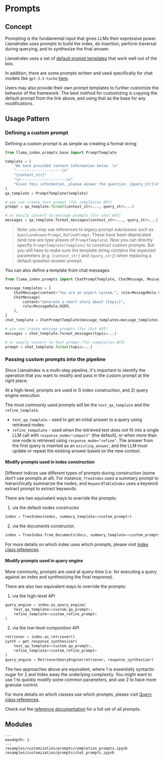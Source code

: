 # Prompts

## Concept

Prompting is the fundamental input that gives LLMs their expressive power. LlamaIndex uses prompts to build the index, do insertion, 
perform traversal during querying, and to synthesize the final answer.

LlamaIndex uses a set of [default prompt templates](https://github.com/jerryjliu/llama_index/blob/main/llama_index/prompts/default_prompts.py) that work well out of the box.

In addition, there are some prompts written and used specifically for chat models like `gpt-3.5-turbo` [here](https://github.com/jerryjliu/llama_index/blob/main/llama_index/prompts/chat_prompts.py).

Users may also provide their own prompt templates to further customize the behavior of the framework. The best method for customizing is copying the default prompt from the link above, and using that as the base for any modifications.

## Usage Pattern

### Defining a custom prompt

Defining a custom prompt is as simple as creating a format string

```python
from llama_index.prompts.base import PromptTemplate

template = (
    "We have provided context information below. \n"
    "---------------------\n"
    "{context_str}"
    "\n---------------------\n"
    "Given this information, please answer the question: {query_str}\n"
)
qa_template = PromptTemplate(template)

# you can create text prompt (for completion API) 
prompt = qa_template.format(context_str=..., query_str=...)

# or easily convert to message prompts (for chat API)
messages = qa_template.format_messages(context_str=..., query_str=...)
```

> Note: you may see references to legacy prompt subclasses such as `QuestionAnswerPrompt`, `RefinePrompt`. These have been deprecated (and now are type aliases of `PromptTemplate`). Now you can directly specify `PromptTemplate(template)` to construct custom prompts. But you still have to make sure the template string contains the expected parameters (e.g. `{context_str}` and `{query_str}`) when replacing a default question answer prompt.

You can also define a template from chat messages 
```python
from llama_index.prompts import ChatPromptTemplate, ChatMessage, MessageRole

message_templates = [
    ChatMessage(content="You are an expert system.", role=MessageRole.SYSTEM),
    ChatMessage(
        content="Generate a short story about {topic}",
        role=MessageRole.USER,
    ),
]
chat_template = ChatPromptTemplate(message_templates=message_templates)

# you can create message prompts (for chat API)
messages = chat_template.format_messages(topic=...)

# or easily convert to text prompt (for completion API)
prompt = chat_template.format(topic=...)
```

### Passing custom prompts into the pipeline

Since LlamaIndex is a multi-step pipeline, it's important to identify the operation that you want to modify and pass in the custom prompt at the right place.

At a high-level, prompts are used in 1) index construction, and 2) query engine execution

The most commonly used prompts will be the `text_qa_template` and the `refine_template`. 

- `text_qa_template` - used to get an initial answer to a query using retrieved nodes
- `refine_tempalate` - used when the retrieved text does not fit into a single LLM call with `response_mode="compact"` (the default), or when more than one node is retrieved using `response_mode="refine"`. The answer from the first query is inserted as an `existing_answer`, and the LLM must update or repeat the existing answer based on the new context.

#### Modify prompts used in index construction
Different indices use different types of prompts during construction (some don't use prompts at all). 
For instance, `TreeIndex` uses a summary prompt to hierarchically
summarize the nodes, and `KeywordTableIndex` uses a keyword extract prompt to extract keywords.

There are two equivalent ways to override the prompts:

1. via the default nodes constructor 

```python
index = TreeIndex(nodes, summary_template=<custom_prompt>)
```
2. via the documents constructor.

```python
index = TreeIndex.from_documents(docs, summary_template=<custom_prompt>)
```

For more details on which index uses which prompts, please visit
[Index class references](/api_reference/indices.rst).

#### Modify prompts used in query engine
More commonly, prompts are used at query-time (i.e. for executing a query against an index and synthesizing the final response). 

There are also two equivalent ways to override the prompts:

1. via the high-level API
```python
query_engine = index.as_query_engine(
    text_qa_template=<custom_qa_prompt>,
    refine_template=<custom_refine_prompt>
)
```
2. via the low-level composition API

```python
retriever = index.as_retriever()
synth = get_response_synthesizer(
    text_qa_template=<custom_qa_prompt>,
    refine_template=<custom_refine_prompt>
)
query_engine = RetrieverQueryEngine(retriever, response_synthesizer)
```

The two approaches above are equivalent, where 1 is essentially syntactic sugar for 2 and hides away the underlying complexity. You might want to use 1 to quickly modify some common parameters, and use 2 to have more granular control.


For more details on which classes use which prompts, please visit
[Query class references](/api_reference/query.rst).

Check out the [reference documentation](/api_reference/prompts.rst) for a full set of all prompts.

## Modules

```{toctree}
---
maxdepth: 1
---
/examples/customization/prompts/completion_prompts.ipynb
/examples/customization/prompts/chat_prompts.ipynb
```